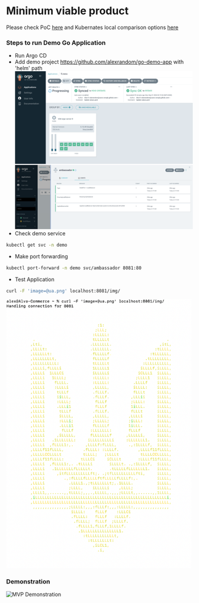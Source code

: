 # Minimum viable product

Please check PoC [here](POC.md) and Kubernates local comparison options [here](Concept.md)

### Steps to run Demo Go Application

* Run Argo CD
* Add demo project https://github.com/alexrandom/go-demo-app with 'helm' path
![MVP Screen 1](mvp-scr-1.png)
![MVP Screen 2](mvp-scr-2.png)
* Check demo service
```bash
kubectl get svc -n demo
```
* Make port forwarding
```bash
kubectl port-forward -n demo svc/ambassador 8081:80
```
* Test Application
```bash
curl -F 'image=@ua.png' localhost:8081/img/
```
<img alt="MVP Screen 3" src="mvp-scr-3.png" width="500"/>


### Demonstration
![MVP Demonstration](mvp-demo.gif)